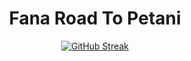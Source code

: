 <div align="center">
<center>
  <h1>
    Fana Road To Petani
  </h1>
</center>
<a href="https://git.io/streak-stats">
    <img src="https://streak-stats.demolab.com/?user=MasFana&theme=dark&hide_border=false&background=0d1117" alt="GitHub Streak"/>
</a>
</div>

